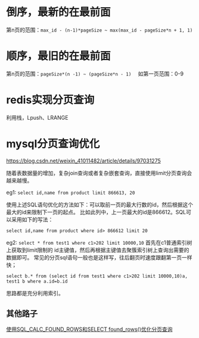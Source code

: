 # 倒序，最新的在最前面
第n页的范围：`max_id - (n-1)*pageSize ~ max(max_id - pageSize*n + 1, 1)`

# 顺序，最旧的在最前面
第n页的范围：`pageSize*(n -1) ~ (pageSize*n - 1)  `
如第一页范围：0-9  

# redis实现分页查询
利用栈，Lpush、LRANGE

# mysql分页查询优化
https://blog.csdn.net/weixin_41011482/article/details/97031275

随着表数据量的增加，复杂join查询或者复杂嵌套查询，直接使用limit分页查询会越来越慢。

eg1:
`select id,name from product limit 866613, 20`

使用上述SQL语句优化的方法如下：可以取前一页的最大行数的id，然后根据这个最大的id来限制下一页的起点。
比如此列中，上一页最大的id是866612。SQL可以采用如下的写法：

`select id,name from product where id> 866612 limit 20`



eg2:
`select * from test1 where c1>202 limit 10000,10`
首先在c1普通索引树上获取到limit限制的 id主键值，然后再根据主键值去聚簇索引树上查询出需要的数据即可。
常见的分页sql语句一般也是这样写，往后翻页时速度跟翻第一页一样快；

`select b.* from (select id from test1 where c1>202 limit 10000,10)a, test1 b where a.id=b.id`

思路都是充分利用索引。

## 其他路子
[使用SQL_CALC_FOUND_ROWS和SELECT found_rows()优化分页查询](https://www.jianshu.com/p/f20e06291ac9)